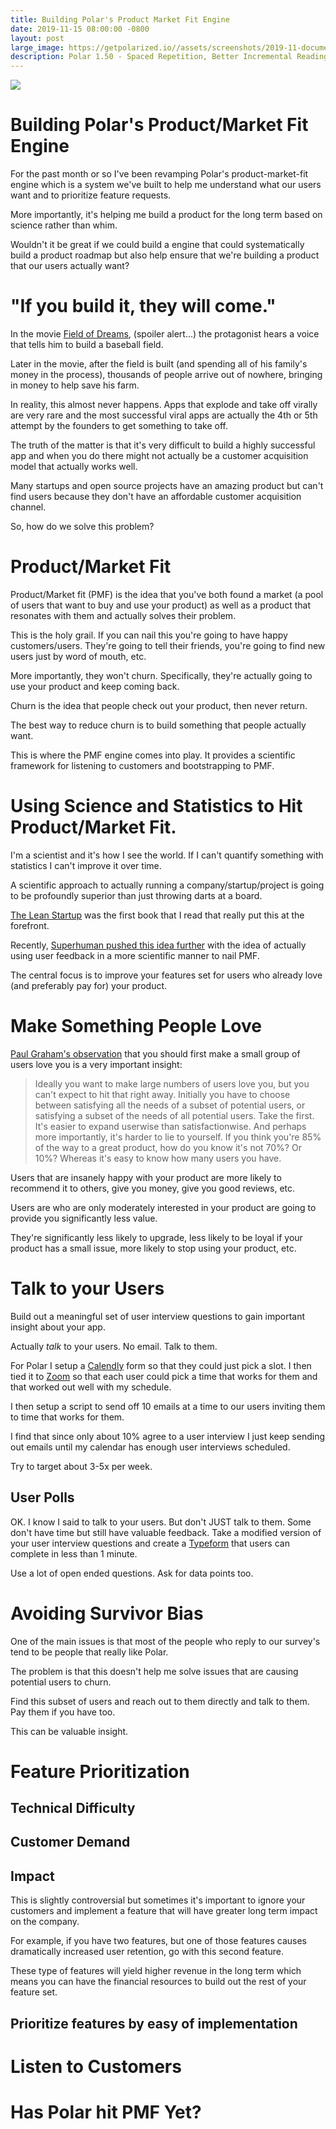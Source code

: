 ```yaml
---
title: Building Polar's Product Market Fit Engine
date: 2019-11-15 08:00:00 -0800
layout: post
large_image: https://getpolarized.io//assets/screenshots/2019-11-document-view.png
description: Polar 1.50 - Spaced Repetition, Better Incremental Reading and Plans for 2.0
---
```


<img class="img-fluid border border-dark rounded" src="https://getpolarized.io//assets/screenshots/2019-11-document-view.png">

# Building Polar's Product/Market Fit Engine

For the past month or so I've been revamping Polar's product-market-fit engine which is a system we've built to help me
understand what our users want and to prioritize feature requests.

More importantly, it's helping me build a product for the long term based on science rather than whim.

Wouldn't it be great if we could build a engine that could systematically build a product roadmap but also help ensure 
that we're building a product that our users actually want? 

# "If you build it, they will come."

In the movie [Field of Dreams](https://www.youtube.com/watch?v=NOPTByHw5RA), (spoiler alert...) the protagonist hears a
voice that tells him to build a baseball field.

Later in the movie, after the field is built (and spending all of his family's money in the process), thousands of people
arrive out of nowhere, bringing in money to help save his farm.

In reality, this almost never happens.  Apps that explode and take off virally are very rare and the most successful
viral apps are actually the 4th or 5th attempt by the founders to get something to take off.

The truth of the matter is that it's very difficult to build a highly successful app and when you do there might
not actually be a customer acquisition model that actually works well.

Many startups and open source projects have an amazing product but can't find users because they don't have an
affordable customer acquisition channel.

So, how do we solve this problem?

# Product/Market Fit 

Product/Market fit (PMF) is the idea that you've both found a market (a pool of users that want to buy and use your 
product) as well as a product that resonates with them and actually solves their problem.

This is the holy grail.  If you can nail this you're going to have happy customers/users.  They're going to tell their 
friends, you're going to find new users just by word of mouth, etc.

More importantly, they won't churn.  Specifically, they're actually going to use your product and keep coming back.

Churn is the idea that people check out your product, then never return.

The best way to reduce churn is to build something that people actually want.

This is where the PMF engine comes into play.  It provides a scientific framework for listening to customers and 
bootstrapping to PMF. 

# Using Science and Statistics to Hit Product/Market Fit. 

I'm a scientist and it's how I see the world. If I can't quantify something with statistics I can't 
improve it over time.  

A scientific approach to actually running a company/startup/project is going to be profoundly superior than just throwing
darts at a board.

[The Lean Startup](http://theleanstartup.com/) was the first book that I read that really put this at the forefront.

Recently, [Superhuman pushed this idea further](https://firstround.com/review/how-superhuman-built-an-engine-to-find-product-market-fit/) with
the idea of actually using user feedback in a more scientific manner to nail PMF.  

The central focus is to improve your features set for users who already love (and preferably pay for) your product.

# Make Something People Love

[Paul Graham's observation](http://www.paulgraham.com/13sentences.html) that you should first make a small group of users love you is a very important insight:

> Ideally you want to make large numbers of users love you, but you can't expect to hit that right away. Initially you
have to choose between satisfying all the needs of a subset of potential users, or satisfying a subset of the needs of
all potential users. Take the first. It's easier to expand userwise than satisfactionwise. And perhaps more importantly,
it's harder to lie to yourself. If you think you're 85% of the way to a great product, how do you know it's not 70%? Or
10%? Whereas it's easy to know how many users you have.

Users that are insanely happy with your product are more likely to recommend it to others, give you money, give you good reviews, etc.

Users are who are only moderately interested in your product are going to provide you significantly less value. 

They're significantly less likely to upgrade, less likely to be loyal if your product has a small issue, more likely to
stop using your product, etc.

# Talk to your Users

Build out a meaningful set of user interview questions to gain important insight about your app.

Actually *talk* to your users.  No email.  Talk to them.

For Polar I setup a [Calendly](https://calendly.com/) form so that they could just pick a slot. I then tied it to [Zoom](http://bit.ly/33W6LsC) so
that each user could pick a time that works for them and that worked out well with my schedule.

I then setup a script to send off 10 emails at a time to our users inviting them to time that works for them.

I find that since only about 10% agree to a user interview I just keep sending out emails until my calendar has enough
user interviews scheduled.

Try to target about 3-5x per week.

## User Polls

OK.  I know I said to talk to your users.  But don't JUST talk to them.  Some don't have time but still have valuable 
feedback.  Take a modified version of your user interview questions and create a [Typeform](http://referral.typeform.com/mteHQSg) that
users can complete in less than 1 minute.

Use a lot of open ended questions.  Ask for data points too.   

# Avoiding Survivor Bias

One of the main issues is that most of the people who reply to our survey's tend to be people that really like Polar.

The problem is that this doesn't help me solve issues that are causing potential users to churn.

Find this subset of users and reach out to them directly and talk to them. Pay them if you have too.

This can be valuable insight. 

# Feature Prioritization

## Technical Difficulty

## Customer Demand

## Impact

This is slightly controversial but sometimes it's important to ignore your customers and implement a feature that will
have greater long term impact on the company.

For example, if you have two features, but one of those features causes dramatically increased user retention, go with 
this second feature.

These type of features will yield higher revenue in the long term which means you can have the financial resources
to build out the rest of your feature set.

## Prioritize features by easy of implementation 

# Listen to Customers 

# Has Polar hit PMF Yet?

